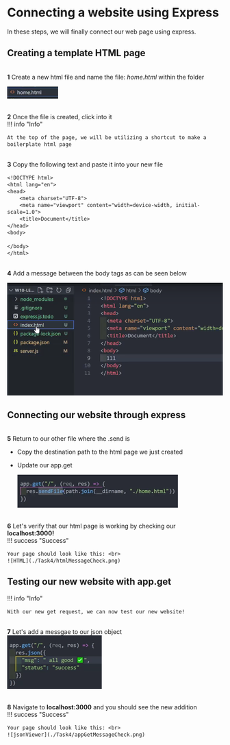 # Connecting a website using Express

In these steps, we will finally connect our web page using express.

## Creating a template HTML page

<br>**1** Create a new html file and name the file: _home.html_ within the folder 

![renameHTML](./Task4/renameHTML.png)

<br>**2** Once the file is created, click into it<br>
!!! info "Info"

    At the top of the page, we will be utilizing a shortcut to make a boilerplate html page

<br>**3** Copy the following text and paste it into your new file<br>

```
<!DOCTYPE html>
<html lang="en">
<head>
    <meta charset="UTF-8">
    <meta name="viewport" content="width=device-width, initial-scale=1.0">
    <title>Document</title>
</head>
<body>

</body>
</html>
```

<br>**4** Add a message between the body tags as can be seen below<br>

![initHTML](./Task4/intializeHTML.png)


## Connecting our website through express

<br>**5** Return to our other file where the .send is<br>

- Copy the destination path to the html page we just created
- Update our app.get

  ![reinitGet](./Task4/reintializeGet.png)

<br>**6** Let's verify that our html page is working by checking our **localhost:3000!**<br>
!!! success "Success"

    Your page should look like this: <br>
    ![HTML](./Task4/htmlMessageCheck.png)


## Testing our new website with app.get

!!! info "Info"

    With our new get request, we can now test our new website!

<br>**7** Let's add a messgae to our json object<br>
![get](./Task4/appGetMessage.png)

<br>**8** Navigate to **localhost:3000** and you should see the new addition<br>
!!! success "Success"

    Your page should look like this: <br>
    ![jsonViewer](./Task4/appGetMessageCheck.png)
<!-- 
## Installing json viewer and testing our new website -->

<!-- <br>**9** Navigate to the extensions page <br>

- Search for *json viewer*
- Download the extension
- Use extension to test our website

![jsonViewer](./Task4/jsonViewer.png)

<br>**10** Selecting the parse option will allow us to see our json object in a user friendly way<br>
!!! success "Success"

    Your page should look like this: <br>
    ![jsonViewParsed](./Task4/jsonViewParsed.png) -->
